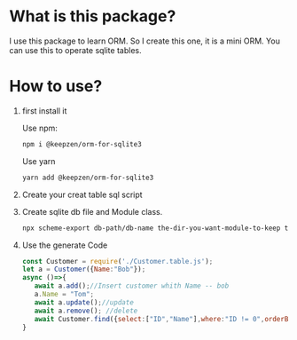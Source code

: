 # What is this package?

I use this package to learn ORM. So I create this one, it is a mini ORM.
You can use this to operate sqlite tables.

# How to use?
1. first install it
  
   Use npm:
  
   ```sh
   npm i @keepzen/orm-for-sqlite3
   ```

   Use yarn
   ```sh
   yarn add @keepzen/orm-for-sqlite3
   ```
2. Create your creat table sql script
3. Create sqlite db file and Module class.
   ```sh
   npx scheme-export db-path/db-name the-dir-you-want-module-to-keep the-sql-script-path
   ```
4. Use the generate Code
   ```js
   const Customer = require('./Customer.table.js');
   let a = Customer({Name:"Bob"});
   async ()=>{
      await a.add();//Insert customer whith Name -- bob
      a.Name = "Tom";
      await a.update();//update
      await a.remove(); //delete
      await Customer.find({select:["ID","Name"],where:"ID != 0",orderBY:["ID"]});//[Customer] 
   }
   ```
